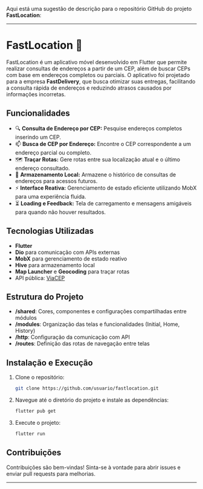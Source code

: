 Aqui está uma sugestão de descrição para o repositório GitHub do projeto **FastLocation**:

---

# FastLocation 📍

FastLocation é um aplicativo móvel desenvolvido em Flutter que permite realizar consultas de endereços a partir de um CEP, além de buscar CEPs com base em endereços completos ou parciais. O aplicativo foi projetado para a empresa **FastDelivery**, que busca otimizar suas entregas, facilitando a consulta rápida de endereços e reduzindo atrasos causados por informações incorretas.

## Funcionalidades

- 🔍 **Consulta de Endereço por CEP:** Pesquise endereços completos inserindo um CEP.
- 📫 **Busca de CEP por Endereço:** Encontre o CEP correspondente a um endereço parcial ou completo.
- 🗺️ **Traçar Rotas:** Gere rotas entre sua localização atual e o último endereço consultado.
- 📂 **Armazenamento Local:** Armazene o histórico de consultas de endereços para acessos futuros.
- ⚡ **Interface Reativa:** Gerenciamento de estado eficiente utilizando MobX para uma experiência fluida.
- ⏳ **Loading e Feedback:** Tela de carregamento e mensagens amigáveis para quando não houver resultados.

## Tecnologias Utilizadas

- **Flutter**
- **Dio** para comunicação com APIs externas
- **MobX** para gerenciamento de estado reativo
- **Hive** para armazenamento local
- **Map Launcher** e **Geocoding** para traçar rotas
- API pública: [ViaCEP](https://viacep.com.br/ws/)

## Estrutura do Projeto

- **/shared**: Cores, componentes e configurações compartilhadas entre módulos
- **/modules**: Organização das telas e funcionalidades (Initial, Home, History)
- **/http**: Configuração da comunicação com API
- **/routes**: Definição das rotas de navegação entre telas

## Instalação e Execução

1. Clone o repositório:
   ```bash
   git clone https://github.com/usuario/fastlocation.git
   ```
2. Navegue até o diretório do projeto e instale as dependências:
   ```bash
   flutter pub get
   ```
3. Execute o projeto:
   ```bash
   flutter run
   ```

## Contribuições

Contribuições são bem-vindas! Sinta-se à vontade para abrir issues e enviar pull requests para melhorias.

---
